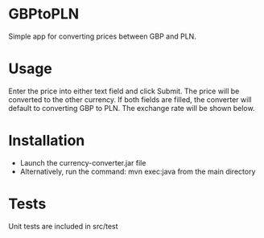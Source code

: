 # GBPtoPLN
Simple app for converting prices between GBP and PLN. 
# Usage
Enter the price into either text field and click Submit. The price will be converted to the other currency. If both fields are filled, the converter will default to converting GBP to PLN. The exchange rate will be shown below.

# Installation
- Launch the currency-converter.jar file
- Alternatively, run the command: mvn exec:java from the main directory
# Tests
Unit tests are included in src/test
